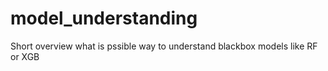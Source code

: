# model_understanding
Short overview what is pssible way to understand blackbox models like RF or XGB
